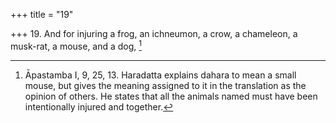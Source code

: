 +++
title = "19"

+++
19. And for injuring a frog, an ichneumon, a crow, a chameleon, a musk-rat, a mouse, and a dog, [^19] 


[^19]:  Āpastamba I, 9, 25, 13. Haradatta explains dahara to mean a small mouse, but gives the meaning assigned to it in the translation as the opinion of others. He states that all the animals named must have been intentionally injured and together.
